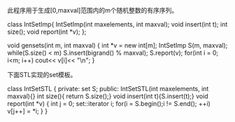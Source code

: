 此程序用于生成[0,maxval]范围内的m个随机整数的有序序列。

class IntSetImp{
  IntSetImp(int maxelements, int maxval);
	void insert(int t);
	int size();
	void report(int *v);
};

void gensets(int m, int maxval)
{
	int *v = new int[m];
	IntSetImp S(m, maxval);
	while(S.size() < m)
	  S.insert(bigrand() % maxval);
	S.report(v);
	for(int i = 0; i<m; i++)
	  cout<< v[i]<< "\n";
}



下面STL实现的set模板。

class IntSetSTL {
private:
	set<int> S;
public:
	IntSetSTL(int maxelements, int maxval){}
	int size(){ return S.size();}
	void insert(int t){S.insert(t);}
	void report(int *v)
	{
		int j = 0;
		set<int>::iterator i;
		for(i = S.begin();i != S.end(); ++i)
			v[j++] = *i;
	}
}
